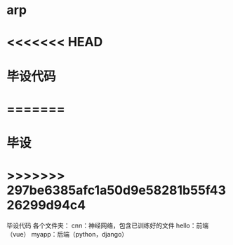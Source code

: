 # arp
# <<<<<<< HEAD
# 毕设代码
# =======
# 毕设
# >>>>>>> 297be6385afc1a50d9e58281b55f4326299d94c4
毕设代码
各个文件夹：
cnn：神经网络，包含已训练好的文件
hello：前端（vue）
myapp：后端（python，django）